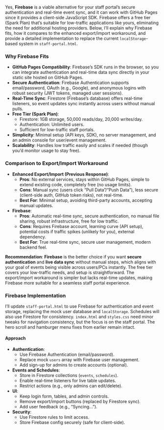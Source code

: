 Yes, **Firebase** is a viable alternative for your staff portal’s secure authentication and real-time event sync, and it can work with GitHub Pages since it provides a client-side JavaScript SDK. Firebase offers a free tier (Spark Plan) that’s suitable for low-traffic applications like yours, eliminating the need for additional hosting providers. Below, I’ll explain why Firebase fits, how it compares to the enhanced export/import workaround, and provide a detailed implementation to replace the current `localStorage`-based system in `staff-portal.html`.

### Why Firebase Fits
- **GitHub Pages Compatibility**: Firebase’s SDK runs in the browser, so you can integrate authentication and real-time data sync directly in your static site hosted on GitHub Pages.
- **Secure Authentication**: Firebase Authentication supports email/password, OAuth (e.g., Google), and anonymous logins with robust security (JWT tokens, managed user sessions).
- **Real-Time Sync**: Firestore (Firebase’s database) offers real-time listeners, so event updates sync instantly across users without manual pulls.
- **Free Tier (Spark Plan)**:
  - Firestore: 1GB storage, 50,000 reads/day, 20,000 writes/day.
  - Authentication: Unlimited users.
  - Sufficient for low-traffic staff portals.
- **Simplicity**: Minimal setup (API keys, SDK), no server management, and an admin console for user/event management.
- **Scalability**: Handles low traffic easily and scales if needed (though you’d monitor usage to stay free).

### Comparison to Export/Import Workaround
- **Enhanced Export/Import (Previous Response)**:
  - **Pros**: No external services, stays within GitHub Pages, simple to extend existing code, completely free (no usage limits).
  - **Cons**: Manual sync (users click “Pull Data”/“Push Data”), less secure (client-side auth, GitHub token risks), not real-time.
  - **Best For**: Minimal setup, avoiding third-party accounts, accepting manual updates.
- **Firebase**:
  - **Pros**: Automatic real-time sync, secure authentication, no manual file sharing, robust infrastructure, free for low traffic.
  - **Cons**: Requires Firebase account, learning curve (API setup), potential costs if traffic spikes (unlikely for you), external dependency.
  - **Best For**: True real-time sync, secure user management, modern backend feel.

**Recommendation**: **Firebase** is the better choice if you want **secure authentication** and **live data sync** without manual steps, which aligns with your goal of events being visible across users/PCs instantly. The free tier covers your low-traffic needs, and setup is straightforward. The export/import workaround is simpler but lacks real-time updates, making Firebase more suitable for a seamless staff portal experience.

### Firebase Implementation
I’ll update `staff-portal.html` to use Firebase for authentication and event storage, replacing the mock user database and `localStorage`. Schedules will also use Firestore for consistency. `index.html` and `styles.css` need minor tweaks for navigation consistency, but the focus is on the staff portal. The hero scroll and hamburger menu fixes from earlier remain intact.

#### Approach
- **Authentication**:
  - Use Firebase Authentication (email/password).
  - Replace mock `users` array with Firebase user management.
  - Add sign-up for admins to create accounts (optional).
- **Events and Schedules**:
  - Store in Firestore collections (`events`, `schedules`).
  - Enable real-time listeners for live table updates.
  - Restrict actions (e.g., only admins can edit/delete).
- **UI**:
  - Keep login form, tables, and admin controls.
  - Remove export/import buttons (replaced by Firestore sync).
  - Add user feedback (e.g., “Syncing…”).
- **Security**:
  - Use Firestore rules to limit access.
  - Store Firebase config securely (safe for client-side).
